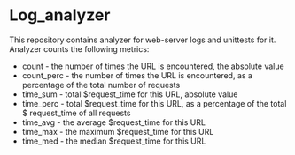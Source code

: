 # Log_analyzer

This repository contains analyzer for web-server logs and unittests for it. 
Analyzer counts the following metrics:

- count - the number of times the URL is encountered, the absolute value
- count_perc - the number of times the URL is encountered, as a percentage of the total number of requests
- time_sum - total $request_time for this URL, absolute value
- time_perc - total $request_time for this URL, as a percentage of the total $ request_time of all requests
- time_avg - the average $request_time for this URL
- time_max - the maximum $request_time for this URL
- time_med - the median $request_time for this URL
